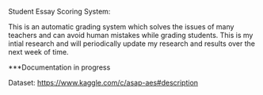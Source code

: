 
Student Essay Scoring System:
 
 This is an automatic grading system which solves the issues of many teachers and can avoid human mistakes while grading students. This is my intial research and will periodically update my research and results over the next week of time.
 
 ***Documentation in progress

Dataset:
https://www.kaggle.com/c/asap-aes#description
